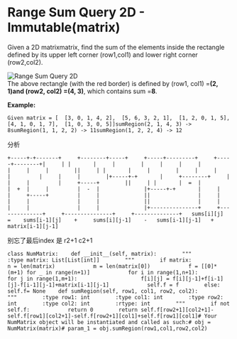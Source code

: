 # Range Sum Query 2D - Immutable\(matrix\)

Given a 2D matrixmatrix, find the sum of the elements inside the rectangle defined by its upper left corner \(row1,col1\) and lower right corner \(row2,col2\).

![Range Sum Query 2D](https://leetcode.com/static/images/courses/range_sum_query_2d.png)  
The above rectangle \(with the red border\) is defined by \(row1, col1\) =**\(2, 1\)**and \(row2, col2\) =**\(4, 3\)**, which contains sum =**8**.

**Example:**

```text
Given matrix = [  [3, 0, 1, 4, 2],  [5, 6, 3, 2, 1],  [1, 2, 0, 1, 5],  [4, 1, 0, 1, 7],  [1, 0, 3, 0, 5]]sumRegion(2, 1, 4, 3) -> 8sumRegion(1, 1, 2, 2) -> 11sumRegion(1, 2, 2, 4) -> 12
```

分析

```text
+-----+-+-------+     +--------+-----+     +-----+---------+     +-----+--------+|     | |       |     |        |     |     |     |         |     |     |        ||     | |       |     |        |     |     |     |         |     |     |        |+-----+-+       |     +--------+     |     |     |         |     +-----+        ||     | |       |  =  |              |  +  |     |         |  -  |              |+-----+-+       |     |              |     +-----+         |     |              ||               |     |              |     |               |     |              ||               |     |              |     |               |     |              |+---------------+     +--------------+     +---------------+     +--------------+   sums[i][j]      =    sums[i-1][j]    +     sums[i][j-1]    -   sums[i-1][j-1]   +                          matrix[i-1][j-1]
```

别忘了最后index 是 r2+1 c2+1

```text
class NumMatrix:    def __init__(self, matrix):        """        :type matrix: List[List[int]]        """        if matrix:            n = len(matrix)            m = len(matrix[0])            f = [[0]*(m+1) for _ in range(n+1)]            for i in range(1,n+1):                for j in range(1,m+1):                    f[i][j] = f[i][j-1]+f[i-1][j]-f[i-1][j-1]+matrix[i-1][j-1]            self.f = f        else:            self.f= None    def sumRegion(self, row1, col1, row2, col2):        """        :type row1: int        :type col1: int        :type row2: int        :type col2: int        :rtype: int        """        if not self.f:            return 0        return self.f[row2+1][col2+1]-self.f[row1][col2+1]-self.f[row2+1][col1]+self.f[row1][col1]# Your NumMatrix object will be instantiated and called as such:# obj = NumMatrix(matrix)# param_1 = obj.sumRegion(row1,col1,row2,col2)
```

